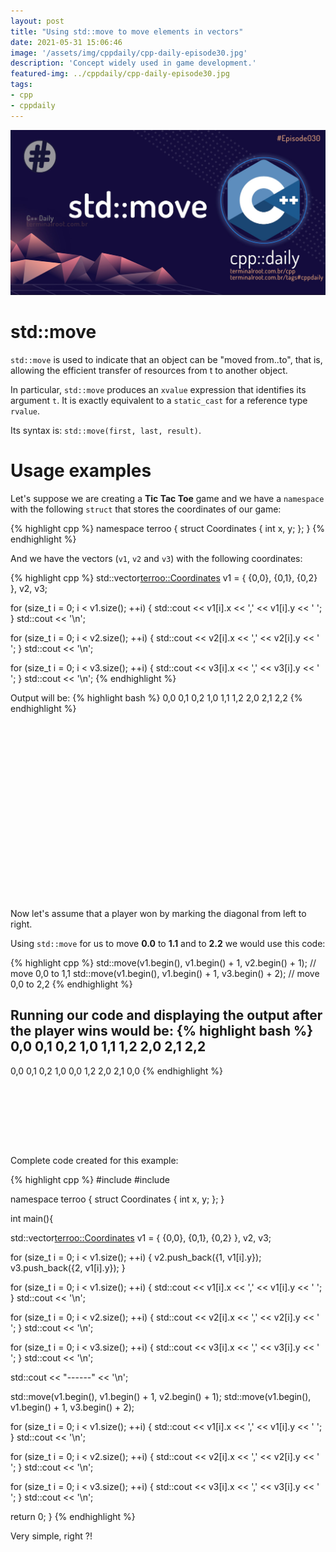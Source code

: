 ```yaml
---
layout: post
title: "Using std::move to move elements in vectors"
date: 2021-05-31 15:06:46
image: '/assets/img/cppdaily/cpp-daily-episode30.jpg'
description: 'Concept widely used in game development.'
featured-img: ../cppdaily/cpp-daily-episode30.jpg
tags:
- cpp
- cppdaily
---
```


![Using std::move to move elements in vectors](/assets/img/cppdaily/cpp-daily-episode30.jpg)

# std::move
`std::move` is used to indicate that an object can be "moved from..to", that is, allowing the efficient transfer of resources from t to another object.

In particular, `std::move` produces an `xvalue` expression that identifies its argument `t`. It is exactly equivalent to a `static_cast` for a reference type `rvalue`.

Its syntax is: `std::move(first, last, result)`.

# Usage examples
Let's suppose we are creating a **Tic Tac Toe** game and we have a `namespace` with the following `struct` that stores the coordinates of our game:

{% highlight cpp %}
namespace terroo {
  struct Coordinates {
    int x, y;
  };
}
{% endhighlight %}

And we have the vectors (`v1`, `v2` and `v3`) with the following coordinates:

{% highlight cpp %}
std::vector<terroo::Coordinates> v1 = { {0,0}, {0,1}, {0,2} }, v2, v3;

for (size_t i = 0; i < v1.size(); ++i) {
 std::cout << v1[i].x << ',' << v1[i].y << ' '; 
}
std::cout << '\n';

for (size_t i = 0; i < v2.size(); ++i) {
 std::cout << v2[i].x << ',' << v2[i].y << ' '; 
}
std::cout << '\n';

for (size_t i = 0; i < v3.size(); ++i) {
 std::cout << v3[i].x << ',' << v3[i].y << ' '; 
}
std::cout << '\n';
{% endhighlight %}

Output will be:
{% highlight bash %}
0,0 0,1 0,2 
1,0 1,1 1,2 
2,0 2,1 2,2
{% endhighlight %}

<!-- QUADRADO -->
<script async src="//pagead2.googlesyndication.com/pagead/js/adsbygoogle.js"></script>
<ins class="adsbygoogle"
style="display:inline-block;width:336px;height:280px"
data-ad-client="ca-pub-2838251107855362"
data-ad-slot="5351066970"></ins>
<script>
(adsbygoogle = window.adsbygoogle || []).push({});
</script>

Now let's assume that a player won by marking the diagonal from left to right.

Using `std::move` for us to move **0.0** to **1.1** and to **2.2** we would use this code:

{% highlight cpp %}
std::move(v1.begin(), v1.begin() + 1, v2.begin() + 1); // move 0,0 to 1,1
std::move(v1.begin(), v1.begin() + 1, v3.begin() + 2); // move 0,0 to 2,2
{% endhighlight %}

Running our code and displaying the output after the player wins would be:
{% highlight bash %}
0,0 0,1 0,2 
1,0 1,1 1,2 
2,0 2,1 2,2 
-----------
0,0 0,1 0,2 
1,0 0,0 1,2 
2,0 2,1 0,0 
{% endhighlight %}

<!-- LISTA MIN -->
<script async src="//pagead2.googlesyndication.com/pagead/js/adsbygoogle.js"></script>
<ins class="adsbygoogle"
style="display:inline-block;width:730px;height:95px"
data-ad-client="ca-pub-2838251107855362"
data-ad-slot="5351066970"></ins>
<script>
(adsbygoogle = window.adsbygoogle || []).push({});
</script>

Complete code created for this example:

{% highlight cpp %}
#include <iostream>
#include <vector>

namespace terroo {
  struct Coordinates {
    int x, y;
  };
}

int main(){
  
  std::vector<terroo::Coordinates> v1 = { {0,0}, {0,1}, {0,2} }, v2, v3;

  for (size_t i = 0; i < v1.size(); ++i) {
   v2.push_back({1, v1[i].y}); 
   v3.push_back({2, v1[i].y}); 
  }

  for (size_t i = 0; i < v1.size(); ++i) {
   std::cout << v1[i].x << ',' << v1[i].y << ' '; 
  }
  std::cout << '\n';

  for (size_t i = 0; i < v2.size(); ++i) {
   std::cout << v2[i].x << ',' << v2[i].y << ' '; 
  }
  std::cout << '\n';

  for (size_t i = 0; i < v3.size(); ++i) {
   std::cout << v3[i].x << ',' << v3[i].y << ' '; 
  }
  std::cout << '\n';

  std::cout << "------" << '\n';

  std::move(v1.begin(), v1.begin() + 1, v2.begin() + 1);
  std::move(v1.begin(), v1.begin() + 1, v3.begin() + 2);

  for (size_t i = 0; i < v1.size(); ++i) {
   std::cout << v1[i].x << ',' << v1[i].y << ' '; 
  }
  std::cout << '\n';

  for (size_t i = 0; i < v2.size(); ++i) {
   std::cout << v2[i].x << ',' << v2[i].y << ' '; 
  }
  std::cout << '\n';

  for (size_t i = 0; i < v3.size(); ++i) {
   std::cout << v3[i].x << ',' << v3[i].y << ' '; 
  }
  std::cout << '\n';

  return 0;
}
{% endhighlight %}

Very simple, right ?!

<!-- RETANGULO LARGO 2 -->
<script async src="//pagead2.googlesyndication.com/pagead/js/adsbygoogle.js"></script>
<ins class="adsbygoogle"
style="display:block; text-align:center;"
data-ad-layout="in-article"
data-ad-format="fluid"
data-ad-client="ca-pub-2838251107855362"
data-ad-slot="8549252987"></ins>
<script>
(adsbygoogle = window.adsbygoogle || []).push({});
</script>


    
